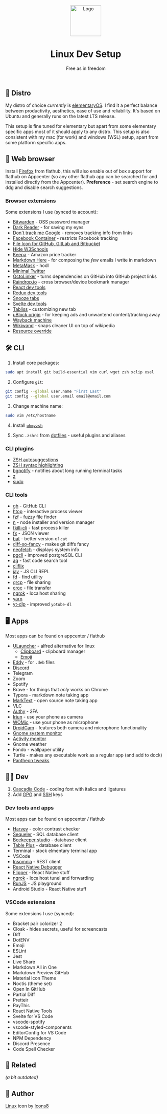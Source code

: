<header align="center">
    <div align="center">
        <img src="icon.png" alt="Logo" width="96" />
    </div>
    <h1 align="center">Linux Dev Setup</h1>
    <p align="center">Free as in freedom</p>
</header>

## 🐧 Distro

My distro of choice *currently* is [elementaryOS](https://elementary.io/). I find it a perfect balance between productivity, aesthetics, ease of use and reliability. It's based on Ubuntu and generally runs on the latest LTS release.

This setup is fine tuned for elementary but apart from some elementary specific apps most of it should apply to any distro. This setup is also consistent with my mac (for work) and windows (WSL) setup, apart from some platform specific apps.

## 🦊 Web browser

Install [Firefox](https://flathub.org/apps/details/org.mozilla.firefox) from flathub, this will also enable out of box support for flathub on Appcenter (so any other flathub app can be searched for and installed directly from the Appcenter). **Preference** - set search engine to ddg and disable search suggestions.

### Browser extensions

Some extensions I use (synced to account):

- [Bitwarden](https://addons.mozilla.org/en-US/firefox/addon/bitwarden-password-manager/) - OSS password manager
- [Dark Reader](https://addons.mozilla.org/en-US/firefox/addon/darkreader/) - for saving my eyes
- [Don't track me Google](https://addons.mozilla.org/en-US/firefox/addon/dont-track-me-google1/) - removes tracking info from links
- [Facebook Container](https://addons.mozilla.org/en-US/firefox/addon/facebook-container/) - restricts Facebook tracking
- [File Icon for GitHub, GitLab and Bitbucket](https://addons.mozilla.org/en-US/firefox/addon/github-file-icons/)
- [Hide W3Schools](https://addons.mozilla.org/en-US/firefox/addon/hide-w3schools/)
- [Keepa](https://addons.mozilla.org/en-US/firefox/addon/keepa/) - Amazon price tracker
- [Markdown Here](https://addons.mozilla.org/en-US/firefox/addon/markdown-here/) - for composing the *few* emails I write in markdown
- [MetaMask](https://addons.mozilla.org/en-US/firefox/addon/ether-metamask/) - hodl
- [Minimal Twitter](https://addons.mozilla.org/en-US/firefox/addon/min-twitter/)
- [OctoLinker](https://addons.mozilla.org/en-US/firefox/addon/octolinker/) - turns dependencies on GitHub into GitHub project links
- [Raindrop.io](https://addons.mozilla.org/en-US/firefox/addon/raindropio/) - cross browser/device bookmark manager
- [React dev tools](https://addons.mozilla.org/en-US/firefox/addon/react-devtools/)
- [Redux dev tools](https://addons.mozilla.org/en-US/firefox/addon/reduxdevtools/)
- [Snooze tabs](https://addons.mozilla.org/en-US/firefox/addon/snoozetabs/)
- [Svelte dev tools](https://addons.mozilla.org/en-US/firefox/addon/svelte-devtools/)
- [Tabliss](https://addons.mozilla.org/en-US/firefox/addon/tabliss/) - customizing new tab
- [uBlock origin](https://addons.mozilla.org/en-US/firefox/addon/ublock-origin/) - for keeping ads and unwantend content/tracking away
- [Wayback machine](https://addons.mozilla.org/en-US/firefox/addon/wayback-machine_new/)
- [Wikiwand](https://addons.mozilla.org/en-US/firefox/addon/wikiwand-wikipedia-modernized/) - snaps cleaner UI on top of wikipedia
- [Resource override](https://github.com/kylepaulsen/ResourceOverride)

## 🛠️ CLI

1. Install core packages:

```sh
sudo apt install git build-essential vim curl wget zsh xclip xsel
```

2. Configure `git`:

```sh
git config --global user.name "First Last"
git config --global user.email email@email.com
```

3. Change machine name:

```sh
sudo vim /etc/hostname
```

4. Install [`ohmyzsh`](https://github.com/ohmyzsh/ohmyzsh)

5. Sync `.zshrc` from [dotfiles](https://github.com/divyanshu013/dotfiles/blob/master/dotfiles/.zshrc) - useful plugins and aliases

### CLI plugins

- [ZSH autosuggestions](https://github.com/zsh-users/zsh-autosuggestions/blob/master/INSTALL.md)
- [ZSH syntax highlighting](https://github.com/zsh-users/zsh-syntax-highlighting/blob/master/INSTALL.md)
- [bgnotify](https://github.com/robbyrussell/oh-my-zsh/tree/master/plugins/bgnotify) - notifies about long running terminal tasks
- [z](https://github.com/robbyrussell/oh-my-zsh/tree/master/plugins/z)
- [sudo](https://github.com/ohmyzsh/ohmyzsh/tree/master/plugins/sudo)

### CLI tools

- [gh](https://github.com/cli/cli/blob/trunk/docs/install_linux.md) - GitHub CLI
- [htop](https://github.com/htop-dev/htop) - interactive process viewer
- [fzf](https://github.com/junegunn/fzf#using-linux-package-managers) - fuzzy file finder
- [n](https://github.com/tj/n#third-party-installers) - node installer and version manager
- [fkill-cli](https://github.com/sindresorhus/fkill-cli#install) - fast process killer
- [fx](https://github.com/antonmedv/fx#install) - JSON viewer
- [bat](https://github.com/sharkdp/bat#on-ubuntu-using-apt) - better version of `cat`
- [diff-so-fancy](https://github.com/so-fancy/diff-so-fancy) - makes git diffs fancy
- [neofetch](https://github.com/dylanaraps/neofetch/wiki/Installation#ubuntu) - displays system info
- [pgcli](https://www.pgcli.com/install) - improved postgreSQL CLI
- [ag](https://github.com/ggreer/the_silver_searcher#linux) - fast code search tool
- [cliflix](https://github.com/fabiospampinato/cliflix)
- [jay](https://github.com/nikersify/jay) - JS CLI REPL
- [fd](https://github.com/sharkdp/fd#on-ubuntu) - find utility
- [qrcp](https://github.com/claudiodangelis/qrcp#deb-packages-ubuntu-debian-etc) - file sharing
- [croc](https://github.com/schollz/croc) - file transfer
- [ngrok](https://ngrok.com/download) - localhost sharing
- [yarn](https://classic.yarnpkg.com/en/docs/install#debian-stable)
- [yt-dlp](https://github.com/yt-dlp/yt-dlp) - improved `yotube-dl`

## 🖥️ Apps

Most apps can be found on appcenter / flathub

- [ULauncher](https://ulauncher.io/) - alfred alternative for linux
  - [Clipboard](https://github.com/friday/ulauncher-clipboard) - clipboard manager
  - [Emoji](https://ext.ulauncher.io/-/github-ulauncher-ulauncher-emoji)
- [Eddy](https://appcenter.elementary.io/com.github.donadigo.eddy/) - for `.deb` files
- [Discord](https://discord.com/download)
- Telegram
- Zoom
- Spotify
- Brave - for things that *only* works on Chrome
- Typora - markdown note taking app
- [MarkText](https://github.com/marktext/marktext) - open source note taking app
- VLC
- [Authy](https://snapcraft.io/authy) - 2FA
- [Iriun](https://iriun.com/) - use your phone as camera
- [WOMic](https://wolicheng.com/womic/) - use your phone as microphone
- [DroidCam](http://www.dev47apps.com/) - features both camera and microphone functionality
- [Gnome system monitor](https://snapcraft.io/install/gnome-system-monitor/elementary)
- [Activity monitor](https://github.com/stsdc/monitor)
- Gnome weather
- Fondo - wallpaper utility
- Turtle - makes any executable work as a regular app (and add to dock)
- [Pantheon tweaks](https://github.com/pantheon-tweaks/pantheon-tweaks/)


## 🧑‍💻 Dev

1. [Cascadia Code](https://github.com/microsoft/cascadia-code) - coding font with italics and ligatures
2. Add [GPG](https://help.github.com/en/articles/managing-commit-signature-verification) and [SSH](https://help.github.com/en/articles/connecting-to-github-with-ssh) keys

### Dev tools and apps

Most apps can be found on appcenter / flathub

- [Harvey](https://appcenter.elementary.io/com.github.danrabbit.harvey.desktop/) - color contrast checker
- [Sequeler](https://appcenter.elementary.io/com.github.alecaddd.sequeler) - SQL database client
- [Beekeeper studio](https://github.com/beekeeper-studio/beekeeper-studio) - database client
- [Table Plus](https://tableplus.com/blog/2019/10/tableplus-linux-installation.html) - database client
- Terminal - stock elmentary terminal app
- VSCode
- [Insomnia](https://insomnia.rest/download) - REST client
- [React Native Debugger](https://github.com/jhen0409/react-native-debugger/)
- [Flipper](https://fbflipper.com/docs/getting-started/index/) - React Native stuff
- [ngrok](https://ngrok.com/download) - localhost tunel and forwarding
- [RunJS](https://runjs.app/) - JS playground
- Android Studio - React Native stuff

### VSCode extensions

Some extensions I use (synced):

- Bracket pair colorizer 2
- Cloak - hides secrets, useful for screencasts
- Diff
- DotENV
- Emoji
- ESLint
- Jest
- Live Share
- Markdown All in One
- Markdown Preview GitHub
- Material Icon Theme
- Noctis (theme set)
- Open In GitHub
- Partial Diff
- Pretteir
- RayThis
- React Native Tools
- Svelte for VS Code
- vscode-spotify
- vscode-styled-components
- EditorConfig for VS Code
- NPM Dependency
- Discord Presence
- Code Spell Checker

## 👀 Related

*(a bit outdated)*

## 👋 Author

<a target="_blank" href="https://icons8.com/icon/17842/linux">Linux</a> icon by <a target="_blank" href="https://icons8.com">Icons8</a>
